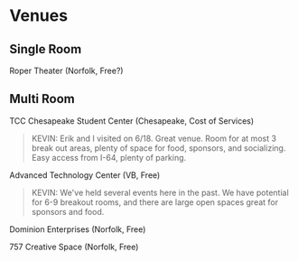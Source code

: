 Venues
======

Single Room
-----------
Roper Theater (Norfolk, Free?)


Multi Room
----------
TCC Chesapeake Student Center (Chesapeake, Cost of Services)  
> KEVIN: Erik and I visited on 6/18.  Great venue.  Room for at most 3 break out areas, plenty of space for food, sponsors,  and socializing.  Easy access from I-64, plenty of parking.

Advanced Technology Center (VB, Free)
> KEVIN: We've held several events here in the past.  We have potential for 6-9 breakout rooms, and there are large open spaces great for sponsors and food.  

Dominion Enterprises (Norfolk, Free)

757 Creative Space (Norfolk, Free)

